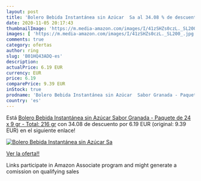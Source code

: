 ```yaml
---
layout: post
title: 'Bolero Bebida Instantánea sin Azúcar  Sa al 34.08 % de descuento'
date: 2020-11-05 20:17:43
thumbnailImage: 'https://m.media-amazon.com/images/I/41zSHZs0czL._SL200_.jpg'
images: [ 'https://m.media-amazon.com/images/I/41zSHZs0czL._SL200_.jpg' ]
comments: true
category: ofertas
author: ring
slug: 'B01HQ43ADQ-es'
description:
actualPrice: 6.19 EUR
currency: EUR
price: 6.19
comparePrice: 9.39 EUR
inStock: true
prodname: 'Bolero Bebida Instantánea sin Azúcar  Sabor Granada - Paquete de 24 x 9 gr - Total: 216 gr'
country: 'es'
---
```


Está [Bolero Bebida Instantánea sin Azúcar  Sabor Granada - Paquete de 24 x 9 gr - Total: 216 gr](https://www.amazon.es/dp/B01HQ43ADQ/?tag=tolees-21) con 34.08 de descuento por 6.19 EUR (original: 9.39 EUR) en el siguiente enlace!

[![Bolero Bebida Instantánea sin Azúcar  Sa](https://m.media-amazon.com/images/I/41zSHZs0czL._SL200_.jpg)](https://www.amazon.es/dp/B01HQ43ADQ/?tag=tolees-21)

[Ver la oferta!!](https://www.amazon.es/dp/B01HQ43ADQ/?tag=tolees-21)

Links participate in Amazon Associate program and might generate a comission on qualifying sales


